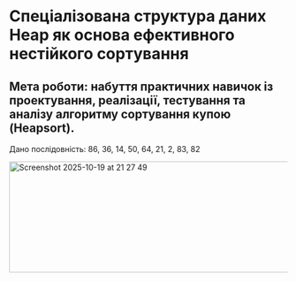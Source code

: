 # Спеціалізована структура даних Heap як основа ефективного нестійкого сортування
## Мета роботи: набуття практичних навичок із проектування, реалізації, тестування та аналізу алгоритму сортування купою (Heapsort).
Дано послідовність: 86, 36, 14, 50, 64, 21, 2, 83, 82

<img width="621" height="201" alt="Screenshot 2025-10-19 at 21 27 49" src="https://github.com/user-attachments/assets/03486b4b-b012-421e-a7ee-78cfedcbdee3" />
